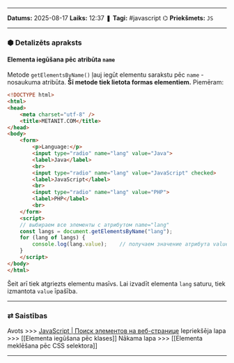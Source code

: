 ___

**Datums:** 2025-08-17
**Laiks:** 12:37
❚ **Tagi:** #javascript 
⌬ **Priekšmets:**  `JS`

---
### ⬢ Detalizēts apraksts
#### Elementa iegūšana pēc atribūta `name`

Metode `getElementsByName()` ļauj iegūt elementu sarakstu pēc `name` - nosaukuma atribūta. **Šī metode tiek lietota formas elementiem.** Piemēram:

```html
<!DOCTYPE html>
<html>
<head>
    <meta charset="utf-8" />
    <title>METANIT.COM</title>
</head>
<body>
    <form>
        <p>Language:</p>
        <input type="radio" name="lang" value="Java">
        <label>Java</label>
        <br>
        <input type="radio" name="lang" value="JavaScript" checked>
        <label>JavaScript</label>
        <br>
        <input type="radio" name="lang" value="PHP">
        <label>PHP</label>
        <br>
    </form>
    <script>
    // выбираем все элементы с атрибутом name="lang"
    const langs = document.getElementsByName("lang");
    for (lang of langs) {
        console.log(lang.value);    // получаем значение атрибута value
    }
    </script>
</body>
</html>
```

Šeit arī tiek atgriezts elementu masīvs. Lai izvadīt elementa `lang` saturu, tiek izmantota `value` īpašība.

---
### ⇄ Saistības

Avots >>> [JavaScript \| Поиск элементов на веб-странице](https://metanit.com/web/javascript/8.2.php)
Iepriekšēja lapa >>> [[Elementa iegūšana pēc klases]]
Nākama lapa >>> [[Elementa meklēšana pēc CSS selektora]]

---